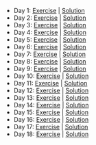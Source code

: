 - Day 1: [Exercise](https://adventofcode.com/2020/day/1) | [Solution](https://github.com/LoicH/advent_of_code_2020/blob/master/days/1/day_1.py)
- Day 2: [Exercise](https://adventofcode.com/2020/day/2) | [Solution](https://github.com/LoicH/advent_of_code_2020/blob/master/days/2/day_2.py)
- Day 3: [Exercise](https://adventofcode.com/2020/day/3) | [Solution](https://github.com/LoicH/advent_of_code_2020/blob/master/days/3/day_3.py)
- Day 4: [Exercise](https://adventofcode.com/2020/day/4) | [Solution](https://github.com/LoicH/advent_of_code_2020/blob/master/days/4/day_4.py)
- Day 5: [Exercise](https://adventofcode.com/2020/day/5) | [Solution](https://github.com/LoicH/advent_of_code_2020/blob/master/days/5/day_5.py)
- Day 6: [Exercise](https://adventofcode.com/2020/day/6) | [Solution](https://github.com/LoicH/advent_of_code_2020/blob/master/days/6/day_6.py)
- Day 7: [Exercise](https://adventofcode.com/2020/day/7) | [Solution](https://github.com/LoicH/advent_of_code_2020/blob/master/days/7/day_7.py)
- Day 8: [Exercise](https://adventofcode.com/2020/day/8) | [Solution](https://github.com/LoicH/advent_of_code_2020/blob/master/days/8/day_8.py)
- Day 9: [Exercise](https://adventofcode.com/2020/day/9) | [Solution](https://github.com/LoicH/advent_of_code_2020/blob/master/days/9/day_9.py)
- Day 10: [Exercise](https://adventofcode.com/2020/day/10) | [Solution](https://github.com/LoicH/advent_of_code_2020/blob/master/days/10/day_10.py)
- Day 11: [Exercise](https://adventofcode.com/2020/day/11) | [Solution](https://github.com/LoicH/advent_of_code_2020/blob/master/days/11/day_11.py)
- Day 12: [Exercise](https://adventofcode.com/2020/day/12) | [Solution](https://github.com/LoicH/advent_of_code_2020/blob/master/days/12/day_12.py)
- Day 13: [Exercise](https://adventofcode.com/2020/day/13) | [Solution](https://github.com/LoicH/advent_of_code_2020/blob/master/days/13/day_13.py)
- Day 14: [Exercise](https://adventofcode.com/2020/day/14) | [Solution](https://github.com/LoicH/advent_of_code_2020/blob/master/days/14/day_14.py)
- Day 15: [Exercise](https://adventofcode.com/2020/day/15) | [Solution](https://github.com/LoicH/advent_of_code_2020/blob/master/days/15/day_15.py)
- Day 16: [Exercise](https://adventofcode.com/2020/day/16) | [Solution](https://github.com/LoicH/advent_of_code_2020/blob/master/days/16/day_16.py)
- Day 17: [Exercise](https://adventofcode.com/2020/day/17) | [Solution](https://github.com/LoicH/advent_of_code_2020/blob/master/days/17/day_17.py)
- Day 18: [Exercise](https://adventofcode.com/2020/day/18) | [Solution](https://github.com/LoicH/advent_of_code_2020/blob/master/days/18/day_18.py)
